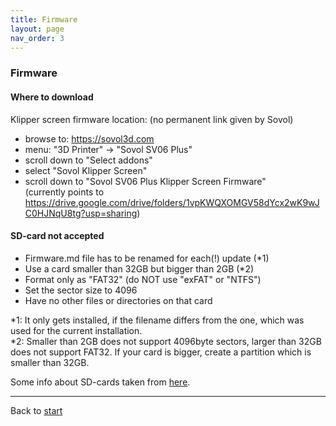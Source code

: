 ```yaml
---
title: Firmware
layout: page
nav_order: 3
---
```

### Firmware

#### Where to download
Klipper screen firmware location: (no permanent link given by Sovol)
  * browse to: <https://sovol3d.com>
  * menu: "3D Printer" -> "Sovol SV06 Plus"
  * scroll down to "Select addons"
  * select "Sovol Klipper Screen"
  * scroll down to "Sovol SV06 Plus Klipper Screen Firmware"  
    (currently points to <https://drive.google.com/drive/folders/1vpKWQXOMGV58dYcx2wK9wJC0HJNqU8tg?usp=sharing>)

#### SD-card not accepted
  * Firmware.md file has to be renamed for each(!) update (\*1)
  * Use a card smaller than 32GB but bigger than 2GB (\*2)
  * Format only as "FAT32" (do NOT use "exFAT" or "NTFS")
  * Set the sector size to 4096
  * Have no other files or directories on that card

\*1: It only gets installed, if the filename differs from the one, which was used for the current installation.  
\*2: Smaller than 2GB does not support 4096byte sectors, larger than 32GB does not support FAT32. If your card is bigger, create a partition which is smaller than 32GB.

Some info about SD-cards taken from [here](https://forum.sovol3d.com/t/sv06-mainboard-brick-after-updating-sovol-firmware/862/68).

----
Back to [start](index.md)
